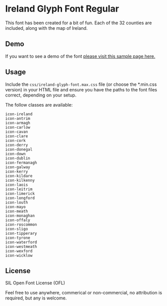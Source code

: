 # Ireland Glyph Font Regular

This font has been created for a bit of fun. Each of the 32 counties are included, along with the map of Ireland. 

## Demo
If you want to see a demo of the font <a href="http://harrymckillen.github.io/ireland-font/" target="_blank">please visit this sample page here.</a>

## Usage

Include the `css/ireland-glyph-font.max.css` file (or choose the *.min.css version) in your HTML file and ensure you have the paths to the font files correct, depending on your setup. 

The follow classes are available:

```
icon-ireland
icon-antrim
icon-armagh
icon-carlow
icon-cavan
icon-clare
icon-cork
icon-derry
icon-donegal
icon-down
icon-dublin
icon-fermanagh
icon-galway
icon-kerry
icon-kildare
icon-kilkenny
icon-laois
icon-leitrim
icon-limerick
icon-longford
icon-louth
icon-mayo
icon-meath
icon-monaghan
icon-offaly
icon-roscommon
icon-sligo
icon-tipperary
icon-tyrone
icon-waterford
icon-westmeath
icon-wexford
icon-wicklow
```

## License 

SIL Open Font License (OFL) 

Feel free to use anywhere, commerical or non-commercial, no attribution is required, but any is welcome. 
